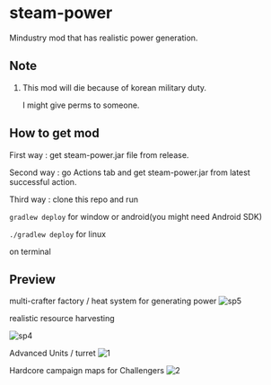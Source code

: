 # steam-power
Mindustry mod that has realistic power generation.

Note
----
1. This mod will die because of korean military duty.

   I might give perms to someone.

How to get mod
--------------
First way : get steam-power.jar file from release.

Second way : go Actions tab and get steam-power.jar from latest successful action.

Third way : clone this repo and run

`gradlew deploy` for window or android(you might need Android SDK)

`./gradlew deploy` for linux

on terminal

Preview
-----------
multi-crafter factory / heat system for generating power
![sp5](https://user-images.githubusercontent.com/46671397/95201076-5e591380-081a-11eb-82b5-016d5373d54c.png)

realistic resource harvesting

![sp4](https://user-images.githubusercontent.com/46671397/95201071-5c8f5000-081a-11eb-853f-36eb30574209.png)

Advanced Units / turret
![1](https://user-images.githubusercontent.com/46671397/95201024-4d100700-081a-11eb-95ff-f4d927f6c68e.png)

Hardcore campaign maps for Challengers
![2](https://user-images.githubusercontent.com/46671397/95203038-24d5d780-081d-11eb-9fa8-58e544f78a48.png)
